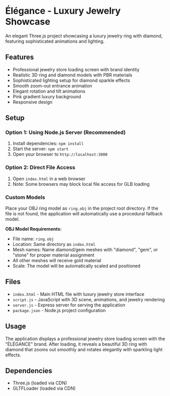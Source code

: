# Élégance - Luxury Jewelry Showcase

An elegant Three.js project showcasing a luxury jewelry ring with diamond, featuring sophisticated animations and lighting.

## Features

- Professional jewelry store loading screen with brand identity
- Realistic 3D ring and diamond models with PBR materials
- Sophisticated lighting setup for diamond sparkle effects
- Smooth zoom-out entrance animation
- Elegant rotation and tilt animations
- Pink gradient luxury background
- Responsive design

## Setup

### Option 1: Using Node.js Server (Recommended)
1. Install dependencies: `npm install`
2. Start the server: `npm start`
3. Open your browser to `http://localhost:3000`

### Option 2: Direct File Access
1. Open `index.html` in a web browser
2. Note: Some browsers may block local file access for GLB loading

### Custom Models
Place your OBJ ring model as `ring.obj` in the project root directory. If the file is not found, the application will automatically use a procedural fallback model.

**OBJ Model Requirements:**
- File name: `ring.obj`
- Location: Same directory as `index.html`
- Mesh names: Name diamond/gem meshes with "diamond", "gem", or "stone" for proper material assignment
- All other meshes will receive gold material
- Scale: The model will be automatically scaled and positioned

## Files

- `index.html` - Main HTML file with luxury jewelry store interface
- `script.js` - JavaScript with 3D scene, animations, and jewelry rendering
- `server.js` - Express server for serving the application
- `package.json` - Node.js project configuration

## Usage

The application displays a professional jewelry store loading screen with the "ÉLÉGANCE" brand. After loading, it reveals a beautiful 3D ring with diamond that zooms out smoothly and rotates elegantly with sparkling light effects.

## Dependencies

- Three.js (loaded via CDN)
- GLTFLoader (loaded via CDN)